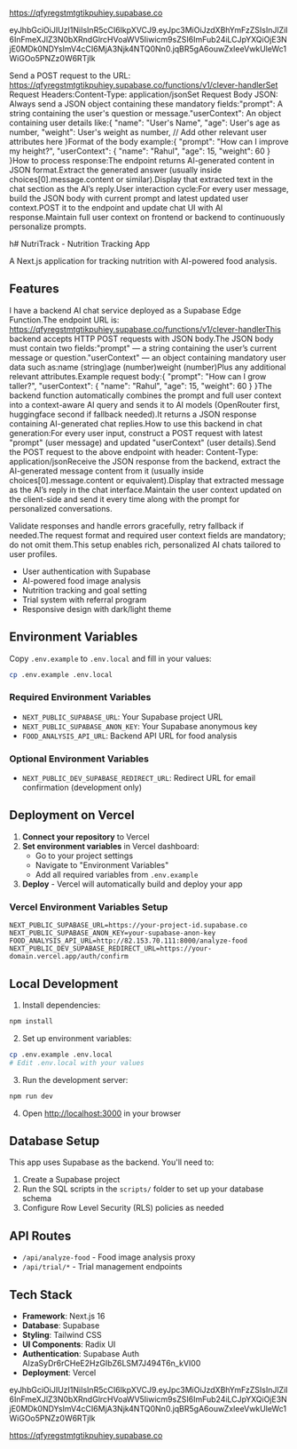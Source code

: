 https://qfyregstmtgtikpuhiey.supabase.co


eyJhbGciOiJIUzI1NiIsInR5cCI6IkpXVCJ9.eyJpc3MiOiJzdXBhYmFzZSIsInJlZiI6InFmeXJlZ3N0bXRndGlrcHVoaWV5Iiwicm9sZSI6ImFub24iLCJpYXQiOjE3NjE0MDk0NDYsImV4cCI6MjA3Njk4NTQ0Nn0.jqBR5gA6ouwZxIeeVwkUleWc1WiGOo5PNZz0W6RTjIk



Send a POST request to the URL:
https://qfyregstmtgtikpuhiey.supabase.co/functions/v1/clever-handlerSet Request Headers:Content-Type: application/jsonSet Request Body JSON:
Always send a JSON object containing these mandatory fields:"prompt": A string containing the user's question or message."userContext": An object containing user details like:{
  "name": "User's Name",
  "age": User's age as number,
  "weight": User's weight as number,
  // Add other relevant user attributes here
}Format of the body example:{
  "prompt": "How can I improve my height?",
  "userContext": {
    "name": "Rahul",
    "age": 15,
    "weight": 60
  }
}How to process response:The endpoint returns AI-generated content in JSON format.Extract the generated answer (usually inside choices[0].message.content or similar).Display that extracted text in the chat section as the AI’s reply.User interaction cycle:For every user message, build the JSON body with current prompt and latest updated user context.POST it to the endpoint and update chat UI with AI response.Maintain full user context on frontend or backend to continuously personalize prompts.

h# NutriTrack - Nutrition Tracking App

A Next.js application for tracking nutrition with AI-powered food analysis.

## Features



I have a backend AI chat service deployed as a Supabase Edge Function.The endpoint URL is:
https://qfyregstmtgtikpuhiey.supabase.co/functions/v1/clever-handlerThis backend accepts HTTP POST requests with JSON body.The JSON body must contain two fields:"prompt" — a string containing the user’s current message or question."userContext" — an object containing mandatory user data such as:name (string)age (number)weight (number)Plus any additional relevant attributes.Example request body:{
  "prompt": "How can I grow taller?",
  "userContext": {
    "name": "Rahul",
    "age": 15,
    "weight": 60
  }
}The backend function automatically combines the prompt and full user context into a context-aware AI query and sends it to AI models (OpenRouter first, huggingface second if fallback needed).It returns a JSON response containing AI-generated chat replies.How to use this backend in chat generation:For every user input, construct a POST request with latest "prompt" (user message) and updated "userContext" (user details).Send the POST request to the above endpoint with header:
Content-Type: application/jsonReceive the JSON response from the backend, extract the AI-generated message content from it (usually inside choices[0].message.content or equivalent).Display that extracted message as the AI’s reply in the chat interface.Maintain the user context updated on the client-side and send it every time along with the prompt for personalized conversations.

Validate responses and handle errors gracefully, retry fallback if needed.The request format and required user context fields are mandatory; do not omit them.This setup enables rich, personalized AI chats tailored to user profiles.


    
- User authentication with Supabase
- AI-powered food image analysis
- Nutrition tracking and goal setting
- Trial system with referral program
- Responsive design with dark/light theme

## Environment Variables

Copy `.env.example` to `.env.local` and fill in your values:

```bash
cp .env.example .env.local
```

### Required Environment Variables

- `NEXT_PUBLIC_SUPABASE_URL`: Your Supabase project URL
- `NEXT_PUBLIC_SUPABASE_ANON_KEY`: Your Supabase anonymous key
- `FOOD_ANALYSIS_API_URL`: Backend API URL for food analysis

### Optional Environment Variables

- `NEXT_PUBLIC_DEV_SUPABASE_REDIRECT_URL`: Redirect URL for email confirmation (development only)

## Deployment on Vercel

1. **Connect your repository** to Vercel
2. **Set environment variables** in Vercel dashboard:
   - Go to your project settings
   - Navigate to "Environment Variables"
   - Add all required variables from `.env.example`
3. **Deploy** - Vercel will automatically build and deploy your app

### Vercel Environment Variables Setup

```
NEXT_PUBLIC_SUPABASE_URL=https://your-project-id.supabase.co
NEXT_PUBLIC_SUPABASE_ANON_KEY=your-supabase-anon-key
FOOD_ANALYSIS_API_URL=http://82.153.70.111:8000/analyze-food
NEXT_PUBLIC_DEV_SUPABASE_REDIRECT_URL=https://your-domain.vercel.app/auth/confirm
```

## Local Development

1. Install dependencies:
```bash
npm install
```

2. Set up environment variables:
```bash
cp .env.example .env.local
# Edit .env.local with your values
```

3. Run the development server:
```bash
npm run dev
```

4. Open [http://localhost:3000](http://localhost:3000) in your browser

## Database Setup

This app uses Supabase as the backend. You'll need to:

1. Create a Supabase project
2. Run the SQL scripts in the `scripts/` folder to set up your database schema
3. Configure Row Level Security (RLS) policies as needed

## API Routes

- `/api/analyze-food` - Food image analysis proxy
- `/api/trial/*` - Trial management endpoints

## Tech Stack

- **Framework**: Next.js 16
- **Database**: Supabase
- **Styling**: Tailwind CSS
- **UI Components**: Radix UI
- **Authentication**: Supabase Auth
AIzaSyDr6rCHeE2HzGIbZ6LSM7J494T6n_kVI00
- **Deployment**: Vercel

eyJhbGciOiJIUzI1NiIsInR5cCI6IkpXVCJ9.eyJpc3MiOiJzdXBhYmFzZSIsInJlZiI6InFmeXJlZ3N0bXRndGlrcHVoaWV5Iiwicm9sZSI6ImFub24iLCJpYXQiOjE3NjE0MDk0NDYsImV4cCI6MjA3Njk4NTQ0Nn0.jqBR5gA6ouwZxIeeVwkUleWc1WiGOo5PNZz0W6RTjIk



https://qfyregstmtgtikpuhiey.supabase.co

 



